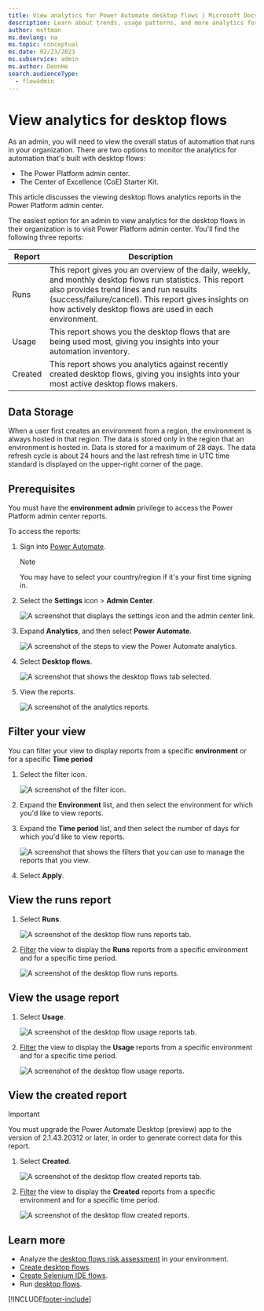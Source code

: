 ```yaml
---
title: View analytics for Power Automate desktop flows | Microsoft Docs
description: Learn about trends, usage patterns, and more analytics for desktop flows in the Power Platform admin center.
author: msftman
ms.devlang: na
ms.topic: conceptual
ms.date: 02/23/2023
ms.subservice: admin
ms.author: DeonHe
search.audienceType: 
  - flowadmin
---
```


# View analytics for desktop flows

As an admin, you will need to view the overall status of automation that runs in your organization. There are two options to monitor the analytics for automation that's built with desktop flows:

- The Power Platform admin center.
- The Center of Excellence (CoE) Starter Kit.

This article discusses the viewing desktop flows analytics reports in the Power Platform admin center.


The easiest option for an admin to view analytics for the desktop flows in their organization is to visit Power Platform admin center. You'll find the following three reports:

Report | Description
--- | ---
Runs | This report gives you an overview of the daily, weekly, and monthly desktop flows run statistics. This report also provides trend lines and run results (success/failure/cancel). This report gives insights on how actively desktop flows are used in each environment.
Usage | This report shows you the desktop flows that are being used most, giving you insights into your automation inventory.
Created | This report shows you analytics against recently created desktop flows, giving you insights into your most active desktop flows makers.

## Data Storage 
When a user first creates an environment from a region, the environment is always hosted in that region. The data is stored only in the region that an environment is hosted in. Data is stored for a maximum of 28 days. The data refresh cycle is about 24 hours and the last refresh time in UTC time standard is displayed on the upper-right corner of the page.

## Prerequisites

You must have the **environment admin** privilege to access the Power Platform admin center reports.

To access the reports:

1. Sign into [Power Automate](https://make.powerautomate.com).

   > [!NOTE]
   > You may have to select your country/region if it's your first time signing in.

1. Select the **Settings** icon > **Admin Center**.

   ![A screenshot that displays the settings icon and the admin center link.](./media/analytics-ui-flow/settings-admin-center.png)

1. Expand **Analytics**, and then select **Power Automate**.

   ![A screenshot of the steps to view the Power Automate analytics.](./media/analytics-ui-flow/analytics-pa.png)

1. Select **Desktop flows**.

   ![A screenshot that shows the desktop flows tab selected.](./media/analytics-ui-flow/select-ui-flows.png)

1. View the reports.

   ![A screenshot of the analytics reports.](./media/analytics-ui-flow/runs.png)


## Filter your view

You can filter your view to display reports from a specific **environment** or for a specific **Time period**

1. Select the filter icon.

   ![A screenshot of the filter icon.](./media/analytics-ui-flow/select-filter.png)

1. Expand the **Environment** list, and then select the environment for which you'd like to view reports.

1. Expand the **Time period** list, and then select the number of days for which you'd like to view reports.

   ![A screenshot that shows the filters that you can use to manage the reports that you view.](./media/analytics-ui-flow/filter.png)

1. Select **Apply**.

## View the runs report

1. Select **Runs**.

   ![A screenshot of the desktop flow runs reports tab.](./media/analytics-ui-flow/select-runs.png)

1. [Filter](#filter-your-view) the view to display the **Runs** reports from a specific environment and for a specific time period. 


   ![A screenshot of the desktop flow runs reports.](./media/analytics-ui-flow/runs.png)

## View the usage report

1. Select **Usage**.

   ![A screenshot of the desktop flow usage reports tab.](./media/analytics-ui-flow/select-usage.png)


1. [Filter](#filter-your-view) the view to display the **Usage** reports from a specific environment and for a specific time period. 

   ![A screenshot of the desktop flow usage reports.](./media/analytics-ui-flow/usage-ppac.png)

## View the created report

> [!IMPORTANT]
> You must upgrade the Power Automate Desktop (preview) app to the version of 2.1.43.20312 or later, in order to generate correct data for this report.

1. Select **Created**.

   ![A screenshot of the desktop flow created reports tab.](./media/analytics-ui-flow/select-created.png)

1. [Filter](#filter-your-view) the view to display the **Created** reports from a specific environment and for a specific time period. 

   ![A screenshot of the desktop flow created reports.](./media/analytics-ui-flow/created-ppac.png)


## Learn more

- Analyze the [desktop flows risk assessment](../guidance/coe/power-bi-govern.md#desktop-flows-risk-assessment) in your environment.
- [Create desktop flows](/power-automate/desktop-flows/create-desktop).
- [Create Selenium IDE flows](/power-automate/ui-flows/create-web).
- Run [desktop flows](/power-automate/desktop-flows/run-desktop-flow).

[!INCLUDE[footer-include](../includes/footer-banner.md)]
